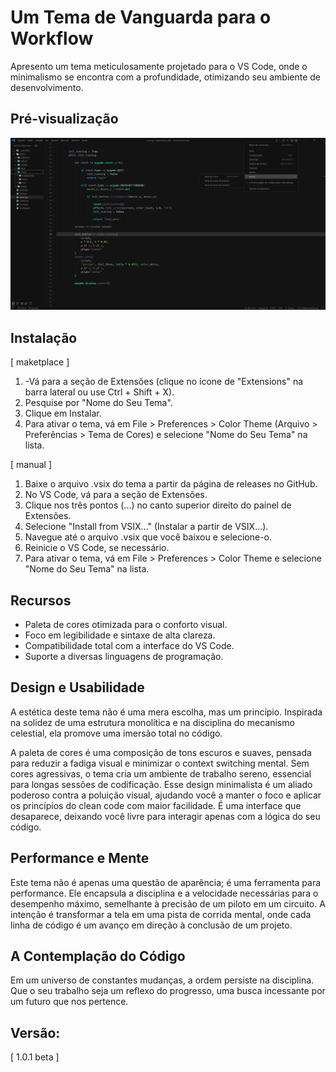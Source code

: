 
# Um Tema de Vanguarda para o Workflow

Apresento um tema meticulosamente projetado para o VS Code, onde o minimalismo se encontra com a profundidade, otimizando seu ambiente de desenvolvimento.

## Pré-visualização
![SINTAX and INTERFACE!](images/senna-theme-interface.png)

## Instalação
[ maketplace ]
1. -Vá para a seção de Extensões (clique no ícone de "Extensions" na barra lateral ou use Ctrl + Shift + X).
2.  Pesquise por "Nome do Seu Tema".
3.  Clique em Instalar.
4.  Para ativar o tema, vá em File > Preferences > Color Theme (Arquivo > Preferências > Tema de Cores) e selecione "Nome do Seu Tema" na lista.

[ manual ]
1.  Baixe o arquivo .vsix do tema a partir da página de releases no GitHub.
2.  No VS Code, vá para a seção de Extensões.
3.  Clique nos três pontos (...) no canto superior direito do painel de Extensões.
4.  Selecione "Install from VSIX..." (Instalar a partir de VSIX...).
5.  Navegue até o arquivo .vsix que você baixou e selecione-o.
6.  Reinicie o VS Code, se necessário.
7.  Para ativar o tema, vá em File > Preferences > Color Theme e selecione "Nome do Seu Tema" na lista.

## Recursos
- Paleta de cores otimizada para o conforto visual.
- Foco em legibilidade e sintaxe de alta clareza.
- Compatibilidade total com a interface do VS Code.
- Suporte a diversas linguagens de programação.

## Design e Usabilidade
A estética deste tema não é uma mera escolha, mas um princípio. Inspirada na solidez de uma estrutura monolítica e na disciplina do mecanismo celestial, ela promove uma imersão total no código.

A paleta de cores é uma composição de tons escuros e suaves, pensada para reduzir a fadiga visual e minimizar o context switching mental. Sem cores agressivas, o tema cria um ambiente de trabalho sereno, essencial para longas sessões de codificação. Esse design minimalista é um aliado poderoso contra a poluição visual, ajudando você a manter o foco e aplicar os princípios do clean code com maior facilidade. É uma interface que desaparece, deixando você livre para interagir apenas com a lógica do seu código.

## Performance e Mente
Este tema não é apenas uma questão de aparência; é uma ferramenta para performance. Ele encapsula a disciplina e a velocidade necessárias para o desempenho máximo, semelhante à precisão de um piloto em um circuito. A intenção é transformar a tela em uma pista de corrida mental, onde cada linha de código é um avanço em direção à conclusão de um projeto.


## A Contemplação do Código
Em um universo de constantes mudanças, a ordem persiste na disciplina. Que o seu trabalho seja um reflexo do progresso, uma busca incessante por um futuro que nos pertence.

## Versão:
[ 1.0.1 beta ]

